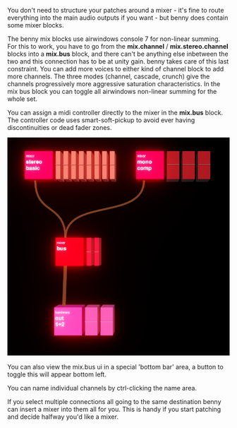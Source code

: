 You don't need to structure your patches around a mixer - it's fine to route everything into the main audio outputs if you want - but benny does contain some mixer blocks.

The benny mix blocks use airwindows console 7 for non-linear summing. For this to work, you have to go from the **mix.channel** / **mix.stereo.channel** blocks into a **mix.bus** block, and there can't be anything else inbetween the two and this connection has to be at unity gain. benny takes care of this last constraint. You can add more voices to either kind of channel block to add more channels. The three modes (channel, cascade, crunch) give the channels progressively more aggressive saturation characteristics. In the mix bus block you can toggle all airwindows non-linear summing for the whole set.

You can assign a midi controller directly to the mixer in the **mix.bus** block. The controller code uses smart-soft-pickup to avoid ever having discontinuities or dead fader zones.

![mixer blocks example](assets/screenshots/mixer.png)

You can also view the mix.bus ui in a special 'bottom bar' area, a button to toggle this will appear bottom left. 

You can name individual channels by ctrl-clicking the name area.

If you select multiple connections all going to the same destination benny can insert a mixer into them all for you. This is handy if you start patching and decide halfway you'd like a mixer.